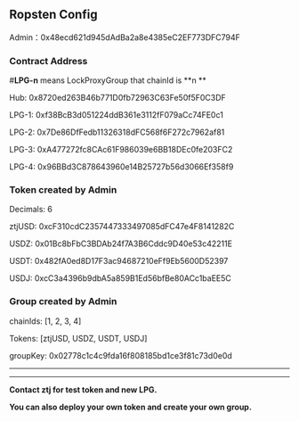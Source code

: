 ## Ropsten Config

Admin：0x48ecd621d945dAdBa2a8e4385eC2EF773DFC794F

### Contract Address

#**LPG-n** means LockProxyGroup that chainId is **n ** 

Hub: 0x8720ed263B46b771D0fb72963C63Fe50f5F0C3DF

LPG-1: 0xf38BcB3d051224ddB361e3112fF079aCc74FE0c1

LPG-2: 0x7De86DfFedb11326318dFC568f6F272c7962af81

LPG-3: 0xA477272fc8CAc61F986039e6BB18DEc0fe203FC2

LPG-4: 0x96BBd3C878643960e14B25727b56d3066Ef358f9

### Token created by Admin

Decimals: 6

ztjUSD:  0xcF310cdC2357447333497085dFC47e4F8141282C

USDZ: 0x01Bc8bFbC3BDAb24f7A3B6Cddc9D40e53c42211E

USDT: 0x482fA0ed8D17F3ac94687210eFf9Eb5600D52397

USDJ: 0xcC3a4396b9dbA5a859B1Ed56bfBe80ACc1baEE5C

### Group created by Admin

chainIds: [1, 2, 3, 4]

Tokens: [ztjUSD, USDZ, USDT, USDJ]

groupKey: 0x02778c1c4c9fda16f808185bd1ce3f81c73d0e0d

---

***

**Contact ztj for test token and new LPG.**

**You can also deploy your own token and create your own group.**

